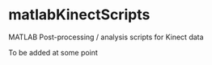 # matlabKinectScripts
MATLAB Post-processing / analysis scripts for Kinect data 

To be added at some point

